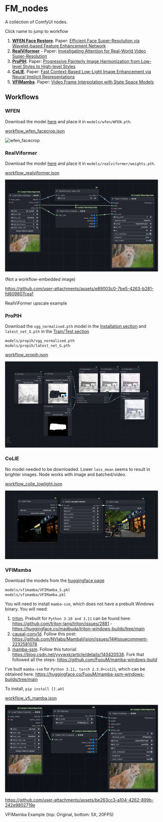 # FM_nodes

A collection of ComfyUI nodes.

Click name to jump to workflow
1. [**WFEN Face Restore**](#wfen). Paper: [Efficient Face Super-Resolution via Wavelet-based Feature Enhancement Network](https://github.com/PRIS-CV/WFEN)
2. [**RealViformer**](#realviformer) - Paper: [Investigating Attention for Real-World Video Super-Resolution](https://github.com/Yuehan717/RealViformer)
3. [**ProPIH**](#propih). Paper: [Progressive Painterly Image Harmonization from Low-level Styles to High-level Styles](https://github.com/bcmi/ProPIH-Painterly-Image-Harmonization)
4. [**CoLIE**](#colie). Paper: [Fast Context-Based Low-Light Image Enhancement via Neural Implicit Representations](https://github.com/ctom2/colie)
5. [**VFIMamba**](#vfimamba). Paper: [Video Frame Interpolation with State Space Models](https://github.com/MCG-NJU/VFIMamba)

## Workflows

### WFEN

Download the model [here](https://github.com/PRIS-CV/WFEN?tab=readme-ov-file#getting-started) and place it in `models/wfen/WFEN.pth`.

[workflow_wfen_facecrop.json](workflow/workflow_wfen_facecrop.json)

![wfen_facecrop](workflow/wfen_facecrop.png)

### RealViformer

Download the model [here](https://github.com/Yuehan717/RealViformer?tab=readme-ov-file#usage) and place it in `models/realviformer/weights.pth`.

[workflow_realviformer.json](workflow/workflow_realviformer.json)

![realviformer_example](example_realviformer.png)

(Not a workflow-embedded image)

https://github.com/user-attachments/assets/e89003c0-7be5-4263-b281-fd609807cea1

RealViFormer upscale example

### ProPIH

Download the `vgg_normalised.pth` model in the [Installation section](https://github.com/bcmi/ProPIH-Painterly-Image-Harmonization?tab=readme-ov-file#installation) and `latest_net_G.pth` in the [Train/Test section](https://github.com/bcmi/ProPIH-Painterly-Image-Harmonization?tab=readme-ov-file#propih-traintest)

```
models/propih/vgg_normalised.pth
models/propih/latest_net_G.pth
```

[workflow_propih.json](workflow/workflow_realviformer.json)

![propih](workflow/propih.png)

### CoLIE

No model needed to be downloaded. Lower `loss_mean` seems to result in brighter images. Node works with image and batched/video.

[workflow_colie_lowlight.json](workflow/workflow_colie_lowlight.json)

![colie_lowlight](workflow/colie_lowlight.png)

### VFIMamba

Download the models from the [huggingface page](https://huggingface.co/MCG-NJU/VFIMamba/tree/main/ckpt)

```
models/vfimamba/VFIMamba_S.pkl
models/vfimamba/VFIMamba.pkl
```

You will need to install `mamba-ssm`, which does not have a prebuilt Windows binary. You will need:
1. [triton](https://github.com/triton-lang/triton). Prebuilt for `Python 3.10 and 3.11` can be found here: https://github.com/triton-lang/triton/issues/2881 - https://huggingface.co/madbuda/triton-windows-builds/tree/main
2. [causal-conv1d](https://github.com/Dao-AILab/causal-conv1d). Follow this post: https://github.com/NVlabs/MambaVision/issues/14#issuecomment-2232581078
3. [mamba-ssm](https://github.com/state-spaces/mamba). Follow this tutorial: https://blog.csdn.net/yyywxk/article/details/140420538. Fork that followed all the steps: https://github.com/FuouM/mamba-windows-build

I've built `mamba-ssm` for `Python 3.11, torch 2.3.0+cu121`, which can be obtained here: https://huggingface.co/FuouM/mamba-ssm-windows-builds/tree/main

To install, `pip install [].whl`

[workflow_vfi_mamba.json](workflow/workflow_vfi_mamba.json)

![example_vfi_mamba](example_vfi_mamba.png)

https://github.com/user-attachments/assets/be263cc3-a104-4262-899b-242e9802719e

VFIMamba Example (top: Original, bottom: 5X, 20FPS)

